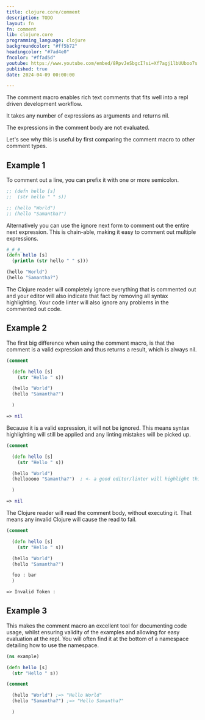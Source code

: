 ```yaml
---
title: clojure.core/comment
description: TODO
layout: fn
fn: comment
lib: clojure.core
programming_language: clojure
backgroundcolor: "#ff5b72"
headingcolor: "#7ad4e0"
fncolor: "#ffad5d"
youtube: https://www.youtube.com/embed/8RpvJeSbgcI?si=Xf7agj1lbUUboo7s
published: true
date: 2024-04-09 00:00:00

---
```

The comment macro enables rich text comments that fits well into a repl driven development workflow.

It takes any number of expressions as arguments and returns nil.

The expressions in the comment body are not evaluated.

Let's see why this is useful by first comparing the comment macro to other comment types.

## Example 1

To comment out a line, you can prefix it with one or more semicolon.

```clojure
;; (defn hello [s]
;;  (str hello " " s))

;; (hello "World")
;; (hello "Samantha?")
```

Alternatively you can use the ignore next form to comment out the entire next expression. This is chain-able, making it easy to comment out multiple expressions.

```clojure
#_#_#_
(defn hello [s]
  (println (str hello " " s)))

(hello "World")
(hello "Samantha?")

```

The Clojure reader will completely ignore everything that is commented out and your editor will also indicate that fact by removing all syntax highlighting. Your code linter will also ignore any problems in the commented out code.

## Example 2

The first big difference when using the comment macro, is that the comment is a valid expression and thus returns a result, which is always nil.

```clojure
(comment

  (defn hello [s]
    (str "Hello " s))

  (hello "World")
  (hello "Samantha?")

  )

=> nil

```

Because it is a valid expression, it will not be ignored. This means syntax highlighting will still be applied and any linting mistakes will be picked up.

```clojure
(comment

  (defn hello [s]
    (str "Hello " s))

  (hello "World")
  (hellooooo "Samantha?")  ; <- a good editor/linter will highlight this problem

  )

=> nil
```

The Clojure reader will read the comment body, without executing it. That means any invalid Clojure will cause the read to fail.

```clojure
(comment

  (defn hello [s]
    (str "Hello " s))

  (hello "World")
  (hello "Samantha?")

  foo : bar
  )

=> Invalid Token :

```

## Example 3

This makes the comment macro an excellent tool for documenting code usage, whilst ensuring validity of the examples and allowing for easy evaluation at the repl. You will often find it at the bottom of a namespace detailing how to use the namespace.

```clojure
(ns example)

(defn hello [s]
  (str "Hello " s))

(comment

  (hello "World") ;=> "Hello World"
  (hello "Samantha?") ;=> "Hello Samantha?"

  )
```
